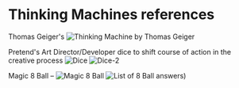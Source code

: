 # Thinking Machines references

Thomas Geiger's
![Thinking Machine by Thomas Geiger](http://www.twgeiger.de/images/thomas-geiger-denkmaschine.jpg)

Pretend's Art Director/Developer dice to shift course of action in the creative process
![Dice](https://cdn.shopify.com/s/files/1/1519/8910/products/PretendStore_Pocket_Art_Director_II---3_2c6cb1de-7d26-4101-8f96-25b65166641b_1920x.jpg?v=1580332538)
![Dice-2](https://cdn.shopify.com/s/files/1/1519/8910/products/PS_Dice_PocketDeveloper-3_1920x.jpg?v=1527332549)

Magic 8 Ball – 
![Magic 8 Ball](https://cdn.jsdelivr.net/gh/MakeSchool-Tutorials/Magic-8Ball-Swift4@bd4381e179660731454e6370f7051898c712e077/P1-Getting-Started/assets/signs_point.jpg)
![List of 8 Ball answers)](https://static.vecteezy.com/ti/vecteur-libre/p1/87501-magic-8-ball-vector-pack-gratuit-vectoriel.jpg)

